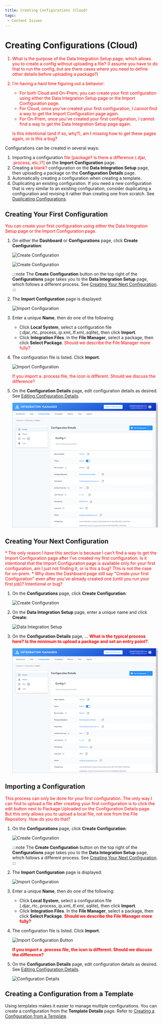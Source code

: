 ```yaml
---
title: Creating Configurations (Cloud)
tags:
 - Content Issues
---
```


# Creating Configurations (Cloud)

<font color="red">

1. What is the purpose of the Data Integration Setup page, which allows you to create a config without uploading a file? (I assume you have to do that to run the config, but are there cases where you need to define other details before uploading a package?)

2. I'm having a hard time figuring out a behavior:

   * For both Cloud and On-Prem, you can create your first configuration using either the Data Integration Setup page or the Import Configuration page.
   * For Cloud, once you've created your first configuration, I cannot find a way to get the Import Configuration page again.
   * For On-Prem, once you've created your first configuration, I cannot find a way to get the Data Integration Setup page again.

   Is this intentional (and if so, why?), am I missing how to get these pages again, or is this a bug?
</font>

Configurations can be created in several ways:

1. Importing a configuration <font color="red">file [package? Is there a difference (.djar, .process, etc.)?]</font> on the **Import Configuration** page.
2. Creating a <font color="red">blank?</font> configuration on the **Data Integration Setup** page, then uploading a package on the **Configuration Details** page.
3. Automatically creating a configuration when creating a template.
4. Duplicating an existing configuration. If you need a new configuration that is very similar to an existing configuration, consider duplicating a configuration and revising it rather than creating one from scratch. See [Duplicating Configurations](./duplicating-configurations).

## Creating Your First Configuration

<font color="red">
You can create your first configuration using either the Data Integration Setup page or the Import Configuration page.
</font>


1. On either the **Dashboard** or **Configurations** page, click **Create Configuration**:

   ![Create Configuration](/img/Configuration-Create-First-Dashboard.png)

   ![Create Configuration](/img/Configuration-Create-First.png)

   :::note
   The **Create Configuration** button on the top right of the **Configurations** page takes you to the **Data Integration Setup** page, which follows a different process. See [Creating Your Next Configuration](./creating-configurations-cloud#creating-your-next-configuration).
   :::

2. The **Import Configuration** page is displayed:
   
   ![Import Configuration](/img/Import-Configuration1.png)

3. Enter a unique **Name**, then do one of the following:
   * Click **Local&nbsp;System**, select a configuration file (.djar,.rtc,.process,.ip.xml,.tf.xml,.sqlite), then click **Import**.
   * Click **Integration&nbsp;Files**. In the **File&nbsp;Manager**, select a package, then click **Select&nbsp;Package**. <font color="red">Should we describe the File Manager more fully?</font>
4. The configuration file is listed. Click **Import**.

   ![Import Configuration](/img/Import-Configuration2.png)

   <font color="red">If you import a .process file, the icon is different. Should we discuss the difference?</font>
5.  On the **Configuration Details** page, edit configuration details as desired. See [Editing Configuration Details](./editing-configuration-details).
   
    ![Integration Successfully Imported](/img/Configuration-Details-Page.png)

## Creating Your Next Configuration

<font color="red">
* The only reason I have this section is because I can't find a way to get the Import Configuration page after I've created my first configuration. Is it intentional that the Import Configuration page is available only for your first configuration, am I just not finding it, or is this a bug? This is not the case for on-prem.
* Why does the Dashboard page still say "Create your first Configuration" even after you've already created one (until you run your first job)? Intentional or bug?
</font>

1. On the **Configurations** page, click **Create Configuration**:

   ![Create Configuration](/img/Configuration-Create-Next.png)
2. On the **Data Integration Setup** page, enter a unique name and click **Create**:
   
   ![Data Integration Setup](/img/Data-Integration-Setup.png)
3.  On the **Configuration Details** page, ... **<font color="red">What is the typical process here? Is the minimum to upload a package and set an entry point?</font>**.
   
    ![Integration Successfully Imported](/img/Configuration-Details-Page.png)

## Importing a Configuration

<font color="red">
This process can only be done for your first configuration. The only way I can find to upload a file after creating your first configuration is to click the edit button next to Package Uploaded on the Configuration Details page. But this only allows you to upload a local file, not one from the File Repository. How do you do that?
</font>

1. On the **Configurations** page, click **Create Configuration**:

   ![Create Configuration](/img/Configuration-Create-First.png)

   :::note
   The **Create Configuration** button on the top right of the **Configurations** page takes you to the **Data Integration Setup** page, which follows a different process. See [Creating Your Next Configuration](./creating-configurations-cloud#creating-your-next-configuration).
   :::

2. The **Import Configuration** page is displayed:
   
   ![Import Configuration](/img/Import-Configuration1.png)

3. Enter a unique **Name**, then do one of the following:
   * Click **Local&nbsp;System**, select a configuration file (.djar,.rtc,.process,.ip.xml,.tf.xml,.sqlite), then click **Import**.
   * Click **Integration&nbsp;Files**. In the **File&nbsp;Manager**, select a package, then click **Select&nbsp;Package**. **<font color="red">Should we describe the File Manager more fully?</font>** 
4. The configuration file is listed. Click **Import**.

   ![Import Configuration Button](/img/Import-Configuration2-Cloud.png)

   **<font color="red">If you import a .process file, the icon is different. Should we discuss the difference?</font>**
5.  On the **Configuration Details** page, edit configuration details as desired. See [Editing Configuration Details](./editing-configuration-details).
   
    ![Configuration Details](/img/Configuration-Details-Page-Cloud-Import.png)

## Creating a Configuration from a Template

Using templates makes it easier to manage multiple configurations. You can create a configuration from the **Template Details** page. Refer to [Creating a Configuration from a Template](../templates/creating-a-configuration-from-a-template).
